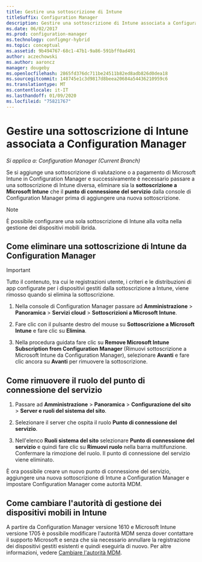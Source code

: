 ```yaml
---
title: Gestire una sottoscrizione di Intune
titleSuffix: Configuration Manager
description: Gestire una sottoscrizione di Intune associata a Configuration Manager.
ms.date: 06/02/2017
ms.prod: configuration-manager
ms.technology: configmgr-hybrid
ms.topic: conceptual
ms.assetid: 9b494767-68c1-47b1-9a86-591bff0ad491
author: aczechowski
ms.author: aaroncz
manager: dougeby
ms.openlocfilehash: 2865fd376dc711be24511b82ed8adb826d0dea18
ms.sourcegitcommit: 148745e1c3d9817d8beea20684a54436210959c6
ms.translationtype: MT
ms.contentlocale: it-IT
ms.lasthandoff: 01/09/2020
ms.locfileid: "75821767"
---
```

# <a name="manage-an-intune-subscription-associated-with-configuration-manager"></a>Gestire una sottoscrizione di Intune associata a Configuration Manager

*Si applica a: Configuration Manager (Current Branch)*

Se si aggiunge una sottoscrizione di valutazione o a pagamento di Microsoft Intune in Configuration Manager e successivamente è necessario passare a una sottoscrizione di Intune diversa, eliminare sia la **sottoscrizione a Microsoft Intune** che il **punto di connessione del servizio** dalla console di Configuration Manager prima di aggiungere una nuova sottoscrizione.

> [!NOTE]
> È possibile configurare una sola sottoscrizione di Intune alla volta nella gestione dei dispositivi mobili ibrida.

## <a name="how-to-delete-an-intune-subscription-from-configuration-manager"></a>Come eliminare una sottoscrizione di Intune da Configuration Manager

> [!IMPORTANT]
>  Tutto il contenuto, tra cui le registrazioni utente, i criteri e le distribuzioni di app configurate per i dispositivi gestiti dalla sottoscrizione a Intune, viene rimosso quando si elimina la sottoscrizione.

1.  Nella console di Configuration Manager passare ad **Amministrazione** > **Panoramica** > **Servizi cloud** > **Sottoscrizioni a Microsoft Intune**.

2.  Fare clic con il pulsante destro del mouse su **Sottoscrizione a Microsoft Intune** e fare clic su **Elimina**.

3.   Nella procedura guidata fare clic su **Remove Microsoft Intune Subscription from Configuration Manager** (Rimuovi sottoscrizione a Microsoft Intune da Configuration Manager), selezionare **Avanti** e fare clic ancora su **Avanti** per rimuovere la sottoscrizione.


## <a name="how-to-remove-the-service-connection-point-role"></a>Come rimuovere il ruolo del punto di connessione del servizio

1.  Passare ad **Amministrazione** > **Panoramica** > **Configurazione del sito** > **Server e ruoli del sistema del sito**.

2.  Selezionare il server che ospita il ruolo **Punto di connessione del servizio**.

3.  Nell'elenco **Ruoli sistema del sito** selezionare **Punto di connessione del servizio** e quindi fare clic su **Rimuovi ruolo** nella barra multifunzione. Confermare la rimozione del ruolo. Il punto di connessione del servizio viene eliminato.

È ora possibile creare un nuovo punto di connessione del servizio, aggiungere una nuova sottoscrizione di Intune a Configuration Manager e impostare Configuration Manager come autorità MDM.

## <a name="how-to-change-mdm-authority-to-intune"></a>Come cambiare l'autorità di gestione dei dispositivi mobili in Intune
A partire da Configuration Manager versione 1610 e Microsoft Intune versione 1705 è possibile modificare l'autorità MDM senza dover contattare il supporto Microsoft e senza che sia necessario annullare la registrazione dei dispositivi gestiti esistenti e quindi eseguirla di nuovo. Per altre informazioni, vedere [Cambiare l'autorità MDM](/sccm/mdm/deploy-use/change-mdm-authority).
